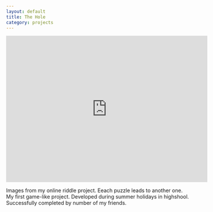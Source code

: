 ```yaml
---
layout: default
title: The Hole
category: projects
---
```

<iframe src="https://albumizr.com/a/Stfz" scrolling="no" frameborder="0" allowfullscreen width="550" height="400"></iframe>

Images from my online riddle project. Eeach puzzle leads to another one.
My first game-like project. Developed during summer holidays in highshool.
Successfully completed by number of my friends.
